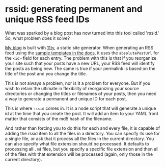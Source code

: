 # rssid: generating permanent and unique RSS feed IDs

What was sparked by a blog post has now turned into this tool called 'rssid.' So, what problem does it solve?

[My blog](https://bobmonsour.com/) is built with [11ty](https://www.11ty.dev/), a static site generator. When generating an RSS feed using the [sample templates in the docs](https://www.11ty.dev/docs/plugins/rss/#sample-feed-templates), it uses the `absolutePostUrl` for the `<id>` field for each entry. The problem with this is that if you reorganize your site such that your posts have a new URL, your RSS feed will identify the posts as being new. The same is true if your permalink is based on the title of the post and you change the title.

This is not always a problem, nor is it a problem for everyone. But if you wish to retain the ultimate in flexibility of reorganizing your source directories or changing the titles or filenames of your posts, then you need a way to generate a permanent and unique ID for each post.

This is where `rssid` comes in. It is a node script that will generate a unique id at the time that you create the post. It will add an item to your YAML front matter that consists of the md5 hash of the filename.

And rather than forcing you to do this for each and every file, it is capable of adding the rssid item to all the files in a directory. You can specify its use for a single file, or ask that it process all the files in the current directory. You can also specify what file extension should be processed. It defaults to processing all `.md` files, but you specify a specific file extension and then all of the files with that extension will be processed (again, only those in the current directory).
